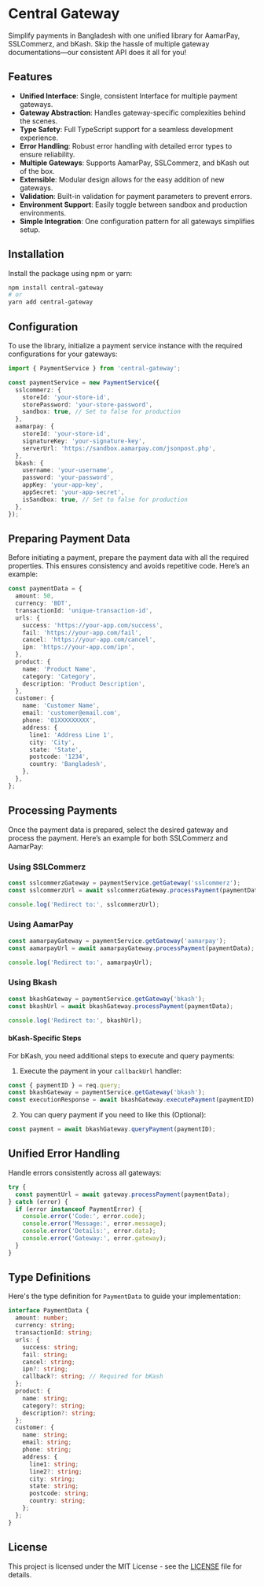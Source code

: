 # Central Gateway

Simplify payments in Bangladesh with one unified library for AamarPay, SSLCommerz, and bKash. Skip the hassle of multiple gateway documentations—our consistent API does it all for you!

## Features

- **Unified Interface**: Single, consistent Interface for multiple payment gateways.
- **Gateway Abstraction**: Handles gateway-specific complexities behind the scenes.
- **Type Safety**: Full TypeScript support for a seamless development experience.
- **Error Handling**: Robust error handling with detailed error types to ensure reliability.
- **Multiple Gateways**: Supports AamarPay, SSLCommerz, and bKash out of the box.
- **Extensible**: Modular design allows for the easy addition of new gateways.
- **Validation**: Built-in validation for payment parameters to prevent errors.
- **Environment Support**: Easily toggle between sandbox and production environments.
- **Simple Integration**: One configuration pattern for all gateways simplifies setup.

## Installation

Install the package using npm or yarn:

```bash
npm install central-gateway
# or
yarn add central-gateway
```

## Configuration

To use the library, initialize a payment service instance with the required configurations for your gateways:

```typescript
import { PaymentService } from 'central-gateway';

const paymentService = new PaymentService({
  sslcommerz: {
    storeId: 'your-store-id',
    storePassword: 'your-store-password',
    sandbox: true, // Set to false for production
  },
  aamarpay: {
    storeId: 'your-store-id',
    signatureKey: 'your-signature-key',
    serverUrl: 'https://sandbox.aamarpay.com/jsonpost.php',
  },
  bkash: {
    username: 'your-username',
    password: 'your-password',
    appKey: 'your-app-key',
    appSecret: 'your-app-secret',
    isSandbox: true, // Set to false for production
  },
});
```

## Preparing Payment Data

Before initiating a payment, prepare the payment data with all the required properties. This ensures consistency and avoids repetitive code. Here’s an example:

```typescript
const paymentData = {
  amount: 50,
  currency: 'BDT',
  transactionId: 'unique-transaction-id',
  urls: {
    success: 'https://your-app.com/success',
    fail: 'https://your-app.com/fail',
    cancel: 'https://your-app.com/cancel',
    ipn: 'https://your-app.com/ipn',
  },
  product: {
    name: 'Product Name',
    category: 'Category',
    description: 'Product Description',
  },
  customer: {
    name: 'Customer Name',
    email: 'customer@email.com',
    phone: '01XXXXXXXXX',
    address: {
      line1: 'Address Line 1',
      city: 'City',
      state: 'State',
      postcode: '1234',
      country: 'Bangladesh',
    },
  },
};
```

## Processing Payments

Once the payment data is prepared, select the desired gateway and process the payment. Here’s an example for both SSLCommerz and AamarPay:

### Using SSLCommerz

```typescript
const sslcommerzGateway = paymentService.getGateway('sslcommerz');
const sslcommerzUrl = await sslcommerzGateway.processPayment(paymentData);

console.log('Redirect to:', sslcommerzUrl);
```

### Using AamarPay

```typescript
const aamarpayGateway = paymentService.getGateway('aamarpay');
const aamarpayUrl = await aamarpayGateway.processPayment(paymentData);

console.log('Redirect to:', aamarpayUrl);
```

### Using Bkash

```typescript
const bkashGateway = paymentService.getGateway('bkash');
const bkashUrl = await bkashGateway.processPayment(paymentData);

console.log('Redirect to:', bkashUrl);
```

#### bKash-Specific Steps

For bKash, you need additional steps to execute and query payments:

1. Execute the payment in your `callbackUrl` handler:

```typescript
const { paymentID } = req.query;
const bkashGateway = paymentService.getGateway('bkash');
const executionResponse = await bkashGateway.executePayment(paymentID); // paymentID from callback
```

2. You can query payment if you need to like this (Optional):

```typescript
const payment = await bkashGateway.queryPayment(paymentID);
```

## Unified Error Handling

Handle errors consistently across all gateways:

```typescript
try {
  const paymentUrl = await gateway.processPayment(paymentData);
} catch (error) {
  if (error instanceof PaymentError) {
    console.error('Code:', error.code);
    console.error('Message:', error.message);
    console.error('Details:', error.data);
    console.error('Gateway:', error.gateway);
  }
}
```

## Type Definitions

Here's the type definition for `PaymentData` to guide your implementation:

```typescript
interface PaymentData {
  amount: number;
  currency: string;
  transactionId: string;
  urls: {
    success: string;
    fail: string;
    cancel: string;
    ipn?: string;
    callback?: string; // Required for bKash
  };
  product: {
    name: string;
    category?: string;
    description?: string;
  };
  customer: {
    name: string;
    email: string;
    phone: string;
    address: {
      line1: string;
      line2?: string;
      city: string;
      state: string;
      postcode: string;
      country: string;
    };
  };
}
```

## License

This project is licensed under the MIT License - see the [LICENSE](https://opensource.org/licenses/MIT) file for details.
